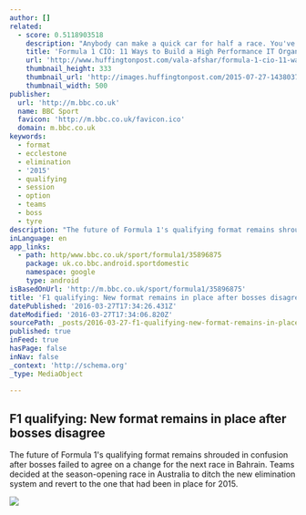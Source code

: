 ```yaml
---
author: []
related:
  - score: 0.5118903518
    description: "Anybody can make a quick car for half a race. You've got to get to the end. - Fernando Alonso, F1 Driver In Formula 1 racing the difference between a champion and a second place finish can be a matter of seconds of indecision, imprecise execution, or error in judgement."
    title: 'Formula 1 CIO: 11 Ways to Build a High Performance IT Organization'
    url: 'http://www.huffingtonpost.com/vala-afshar/formula-1-cio-11-ways-to_b_7883064.html'
    thumbnail_height: 333
    thumbnail_url: 'http://images.huffingtonpost.com/2015-07-27-1438037205-8224519-WN7T9612-thumb.jpg'
    thumbnail_width: 500
publisher:
  url: 'http://m.bbc.co.uk'
  name: BBC Sport
  favicon: 'http://m.bbc.co.uk/favicon.ico'
  domain: m.bbc.co.uk
keywords:
  - format
  - ecclestone
  - elimination
  - '2015'
  - qualifying
  - session
  - option
  - teams
  - boss
  - tyre
description: "The future of Formula 1's qualifying format remains shrouded in confusion after bosses failed to agree on a change for the next race in Bahrain. Teams decided at the season-opening race in Australia to ditch the new elimination system and revert to the one that had been in place for 2015."
inLanguage: en
app_links:
  - path: http/www.bbc.co.uk/sport/formula1/35896875
    package: uk.co.bbc.android.sportdomestic
    namespace: google
    type: android
isBasedOnUrl: 'http://m.bbc.co.uk/sport/formula1/35896875'
title: 'F1 qualifying: New format remains in place after bosses disagree'
datePublished: '2016-03-27T17:34:26.431Z'
dateModified: '2016-03-27T17:34:06.820Z'
sourcePath: _posts/2016-03-27-f1-qualifying-new-format-remains-in-place-after-bosses-disa.md
published: true
inFeed: true
hasPage: false
inNav: false
_context: 'http://schema.org'
_type: MediaObject

---
```

<article style=""><h1>F1 qualifying: New format remains in place after bosses disagree</h1><p>The future of Formula 1's qualifying format remains shrouded in confusion after bosses failed to agree on a change for the next race in Bahrain. Teams decided at the season-opening race in Australia to ditch the new elimination system and revert to the one that had been in place for 2015.</p><img src="http://ichef.bbci.co.uk/onesport/cps/624/cpsprodpb/13244/production/_88940487_516462534.jpg" /></article>